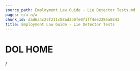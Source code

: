 ```yaml
---
source_path: Employment Law Guide - Lie Detector Tests.md
pages: n/a-n/a
chunk_id: dad6a4c25f211c88ad3b0fe0f1ff4ee2286a0243
title: Employment Law Guide - Lie Detector Tests
---
```

# DOL HOME

/
